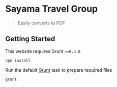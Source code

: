 # Sayama Travel Group
> Easily converts to PDF

## Getting Started
This website requires Grunt ```>=0.4.0```
```
npm install
```
Run the default [Grunt](http://gruntjs.com/) task to prepare required files
```
grunt
```
